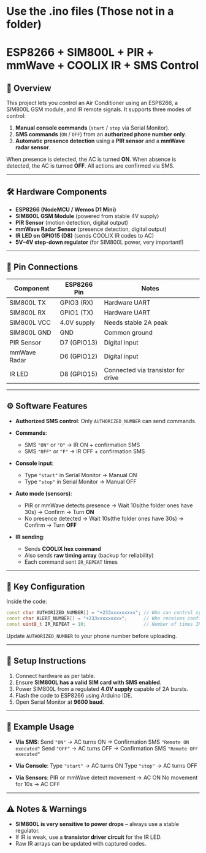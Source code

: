 # Use the .ino files (Those not in a folder)
# ESP8266 + SIM800L + PIR + mmWave + COOLIX IR + SMS Control

## 📖 Overview

This project lets you control an Air Conditioner using an ESP8266, a SIM800L GSM module, and IR remote signals.
It supports three modes of control:

1. **Manual console commands** (`start` / `stop` via Serial Monitor).
2. **SMS commands** (`ON` / `OFF`) from an **authorized phone number only**.
3. **Automatic presence detection** using a **PIR sensor** and a **mmWave radar sensor**.

When presence is detected, the AC is turned **ON**.
When absence is detected, the AC is turned **OFF**.
All actions are confirmed via SMS.

---

## 🛠 Hardware Components

* **ESP8266 (NodeMCU / Wemos D1 Mini)**
* **SIM800L GSM Module** (powered from stable 4V supply)
* **PIR Sensor** (motion detection, digital output)
* **mmWave Radar Sensor** (presence detection, digital output)
* **IR LED on GPIO15 (D8)** (sends COOLIX IR codes to AC)
* **5V–4V step-down regulator** (for SIM800L power, very important!)

---

## 📡 Pin Connections

| Component    | ESP8266 Pin | Notes                              |
| ------------ | ----------- | ---------------------------------- |
| SIM800L TX   | GPIO3 (RX)  | Hardware UART                      |
| SIM800L RX   | GPIO1 (TX)  | Hardware UART                      |
| SIM800L VCC  | 4.0V supply | Needs stable 2A peak               |
| SIM800L GND  | GND         | Common ground                      |
| PIR Sensor   | D7 (GPIO13) | Digital input                      |
| mmWave Radar | D6 (GPIO12) | Digital input                      |
| IR LED       | D8 (GPIO15) | Connected via transistor for drive |

---

## ⚙️ Software Features

* **Authorized SMS control**: Only `AUTHORIZED_NUMBER` can send commands.
* **Commands**:

  * SMS `"ON"` or `"O"` → IR ON + confirmation SMS
  * SMS `"OFF"` or `"F"` → IR OFF + confirmation SMS
* **Console input**:

  * Type `"start"` in Serial Monitor → Manual ON
  * Type `"stop"` in Serial Monitor → Manual OFF
* **Auto mode (sensors)**:

  * PIR or mmWave detects presence → Wait 10s(the folder ones have 30s) → Confirm → Turn **ON**
  * No presence detected → Wait 10s(the folder ones have 30s) → Confirm → Turn **OFF**
* **IR sending**:

  * Sends **COOLIX hex command**
  * Also sends **raw timing array** (backup for reliability)
  * Each command sent `IR_REPEAT` times

---

## 🔑 Key Configuration

Inside the code:

```cpp
const char AUTHORIZED_NUMBER[] = "+233xxxxxxxxx"; // Who can control system
const char ALERT_NUMBER[] = "+233xxxxxxxxx";      // Who receives confirmations
const uint8_t IR_REPEAT = 10;                     // Number of times IR signal repeats
```

Update `AUTHORIZED_NUMBER` to your phone number before uploading.

---

## 🚀 Setup Instructions

1. Connect hardware as per table.
2. Ensure **SIM800L has a valid SIM card with SMS enabled**.
3. Power SIM800L from a regulated **4.0V supply** capable of 2A bursts.
4. Flash the code to ESP8266 using Arduino IDE.
5. Open Serial Monitor at **9600 baud**.

---

## 📲 Example Usage

* **Via SMS**:
  Send `"ON"` → AC turns ON → Confirmation SMS `"Remote ON executed"`
  Send `"OFF"` → AC turns OFF → Confirmation SMS `"Remote OFF executed"`

* **Via Console**:
  Type `"start"` → AC turns ON
  Type `"stop"` → AC turns OFF

* **Via Sensors**:
  PIR or mmWave detect movement → AC ON
  No movement for 10s → AC OFF

---

## ⚠️ Notes & Warnings

* **SIM800L is very sensitive to power drops** – always use a stable regulator.
* If IR is weak, use a **transistor driver circuit** for the IR LED.
* Raw IR arrays can be updated with captured codes.

